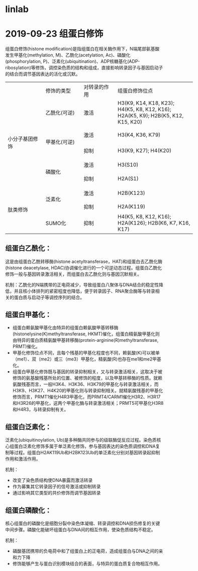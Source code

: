 # linlab

# 2019-09-23 组蛋白修饰
组蛋白修饰(histone modification)是指组蛋白在相关酶作用下，N端尾部氨基酸发生甲基化(methylation, M)、乙酰化(acetylation, Ac)、磷酸化(phosphorylation, P)、泛素化(ubiquitination)、ADP核糖基化(ADP-ribosylation)等修饰，调控染色质的结构和组成，直接影响转录因子与基因启动子的结合而调节基因表达的活化或沉默。

  <table width="895" border="0" cellpadding="0" cellspacing="0" style='width:447.50pt;border-collapse:collapse;table-layout:fixed;'>
   <col width="194" style='mso-width-source:userset;mso-width-alt:4729;'/>
   <col width="168" style='mso-width-source:userset;mso-width-alt:4095;'/>
   <col width="171" style='mso-width-source:userset;mso-width-alt:4168;'/>
   <col width="362" style='mso-width-source:userset;mso-width-alt:8825;'/>
   <tr height="50" style='height:25.00pt;mso-height-source:userset;mso-height-alt:500;'>
    <td class="xl65" height="50" width="194" style='height:25.00pt;width:97.00pt;'></td>
    <td class="xl65" width="168" style='width:84.00pt;' x:str>修饰的类型</td>
    <td class="xl65" width="171" style='width:85.50pt;' x:str>对转录的作用</td>
    <td class="xl65" width="362" style='width:181.00pt;' x:str>组蛋白修饰位点</td>
   </tr>
   <tr height="98" style='height:49.00pt;mso-height-source:userset;mso-height-alt:980;'>
    <td class="xl65" height="382" rowspan="5" style='height:191.00pt;border-right:none;border-bottom:none;' x:str>小分子基团修饰</td>
    <td class="xl65" x:str>乙酰化(可逆)</td>
    <td class="xl65" x:str>激活</td>
    <td class="xl65" x:str>H3(K9, K14, K18, K23); H4(K5, K8, K12, K16); H2A(K5, K9); H2B(K5, K12, K15, K20)</td>
   </tr>
   <tr height="84" style='height:42.00pt;mso-height-source:userset;mso-height-alt:840;'>
    <td class="xl65" rowspan="2" style='border-right:none;border-bottom:none;' x:str>甲基化(可逆)</td>
    <td class="xl65" x:str>激活</td>
    <td class="xl65" x:str>H3(K4, K36, K79)</td>
   </tr>
   <tr height="66" style='height:33.00pt;mso-height-source:userset;mso-height-alt:660;'>
    <td class="xl65" x:str>抑制</td>
    <td class="xl65" x:str>H3(K9, K27); H4(K20)</td>
   </tr>
   <tr height="68" style='height:34.00pt;mso-height-source:userset;mso-height-alt:680;'>
    <td class="xl65" rowspan="2" style='border-right:none;border-bottom:none;' x:str>磷酸化</td>
    <td class="xl65" x:str>激活</td>
    <td class="xl65" x:str>H3(S10)</td>
   </tr>
   <tr height="66" style='height:33.00pt;mso-height-source:userset;mso-height-alt:660;'>
    <td class="xl65" x:str>抑制</td>
    <td class="xl65" x:str>H2A(S1)</td>
   </tr>
   <tr height="72" style='height:36.00pt;mso-height-source:userset;mso-height-alt:720;'>
    <td class="xl65" height="224" rowspan="3" style='height:112.00pt;border-right:none;border-bottom:none;' x:str>肽类修饰</td>
    <td class="xl65" rowspan="2" style='border-right:none;border-bottom:none;' x:str>泛素化</td>
    <td class="xl65" x:str>激活</td>
    <td class="xl65" x:str>H2B(K123)</td>
   </tr>
   <tr height="56" style='height:28.00pt;mso-height-source:userset;mso-height-alt:560;'>
    <td class="xl65" x:str>抑制</td>
    <td class="xl65" x:str>H2A(K119)</td>
   </tr>
   <tr height="96" style='height:48.00pt;mso-height-source:userset;mso-height-alt:960;'>
    <td class="xl65" x:str>SUMO化</td>
    <td class="xl65" x:str>抑制</td>
    <td class="xl65" x:str>H4(K5, K8, K12, K16); H2A(K126); H2B(K6, K7, K16, K17)</td>
   </tr>
   <![if supportMisalignedColumns]>
    <tr width="0" style='display:none;'>
     <td width="194" style='width:97;'></td>
     <td width="168" style='width:84;'></td>
     <td width="171" style='width:86;'></td>
     <td width="362" style='width:181;'></td>
    </tr>
   <![endif]>
  </table>

## 组蛋白乙酰化：
这是由组蛋白乙酰转移酶(histone acetyltransferase，HAT)和组蛋白去乙酰化酶(histone deacetylase, HDAC)协调催化进行的一个可逆动态过程。组蛋白乙酰化修饰一般与基因转录激活相关，而组蛋白去乙酰化则与基因沉默相关。

机制：乙酰化的N端携带的正电荷减少，导致组蛋白八聚体与DNA结合的稳定性降低，并且核小体排列的紧密程度也降低，便于转录因子、RNA聚合酶等与转录相关的蛋白质与启动子等调控序列的结合。

## 组蛋白甲基化：
* 组蛋白赖氨酸甲基化由特异的组蛋白赖氨酸甲基转移酶(histonelysine(K)methyltransferase, HKMT)催化，组蛋白精氨酸甲基化则由特异的蛋白质精氨酸甲基转移酶(protein-arginine(R)methyltransferase, PRMT)催化。
* 甲基化修饰位点不同，且每个残基的甲基化程度也不同，赖氨酸(K)可以被单（me1）、双（me2）或三（me3）甲基化，精氨酸(R)也存在me1和me2甲基化。
*  组蛋白甲基化修饰既与基因的转录抑制相关，又与转录激活相关，这取决于被修饰的氨基酸残基所处的位置、被修饰的程度，以及甲基转移酶的性质。就赖氨酸残基而言，一般H3K4、H3K36、H3K79的甲基化与转录激活相关，而H3K9、H3K27、H4K20的甲基化则与转录抑制相关。就精氨酸残基的甲基化修饰而言，PRMT1催化H4R3甲基化，而PRMT4/CARM1催化H3R2、H3R17和H3R26的甲基化，这两个甲基化酶与转录激活相关；PRMT5可甲基化H3R8和H4R3，与转录抑制有关。

## 组蛋白泛素化：
泛素化(ubiquitinoylation,  Ub)是多种酶共同参与的级联酶促反应过程。染色质核心组蛋白泛素化修饰多属于单泛素化修饰，参与基因表达的染色质调控和DNA复制等过程。组蛋白H2AK119Ub和H2BK123Ub的单泛素化分别对基因转录起抑制作用和激活作用。

机制：
* 改变了染色质结构使DNA暴露而激活转录
* 作为募集其它转录因子的信号激活或抑制转录
* 通过影响其它类型的共价修饰而调节基因转录

## 组蛋白磷酸化：
核心组蛋白的磷酸化是细胞分裂中染色体凝缩、转录调控和DNA损伤修复的关键中间步骤。磷酸化能破坏组蛋白与DNA间的相互作用，使染色质结构不稳定。

机制：
* 磷酸基团携带的负电荷中和了组蛋白上的正电荷，造成组蛋白与DNA之间的亲和力下降
* 修饰能够产生与蛋白识别模块结合的表面，与特异的蛋白质复合物相互作用。
